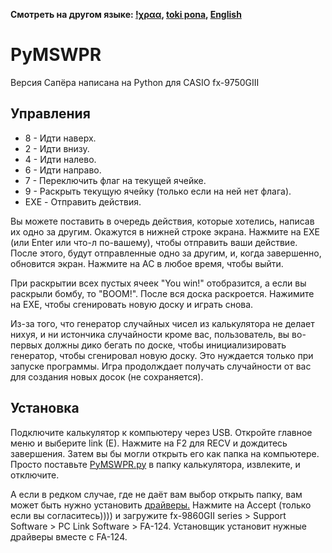 **Смотреть на другом языке: [!χραα](README.xra.md "ερτδγμεδ μ'χραα"), [toki pona](README.tok.md "lukin kepeken toki pona"), [English](README.md "View in English")**

# PyMSWPR

Версия Сапёра написана на Python для CASIO fx-9750GIII

## Управления

- 8   - Идти наверх.
- 2   - Идти внизу.
- 4   - Идти налево.
- 6   - Идти направо.
- 7   - Переключить флаг на текущей ячейке.
- 9   - Раскрыть текущую ячейку (только если на ней нет флага).
- EXE - Отправить действия. 

Вы можете поставить в очередь действия, которые хотелись, написав их одно за другим. Окажутся в нижней строке экрана. Нажмите на EXE (или Enter или что-л по-вашему), чтобы отправить ваши действие. После этого, будут отправленные одно за другим, и, когда завершенно, обновится экран. Нажмите на AC в любое время, чтобы выйти.

При раскрытии всех пустых ячеек "You win!" отобразится, а если вы раскрыли бомбу, то "BOOM!". После вся доска раскроется. Нажимите на EXE, чтобы сгенировать новую доску и играть снова.

Из-за того, что генератор случайных чисел из калькулятора не делает нихуя, и ни истончика случайности кроме вас, пользователь, вы во-первых должны дико бегать по доске, чтобы инициализировать генератор, чтобы сгенировал новую доску. Это нуждается только при запуске программы. Игра продолждает получать случайности от вас для создания новых досок (не сохраняется).

## Установка

Подключите калькулятор к компьютеру через USB. Откройте главное меню и выберите link (E). Нажмите на F2 для RECV и дождитесь завершения. Затем вы бы могли открыть его как папка на компьютере. Просто поставьте [PyMSWPR.py](PyMSWPR.py "Исходный код PyMSWPR") в папку калькулятора, извлеките, и отключите.

А если в редком случае, где не даёт вам выбор открыть папку, вам может быть нужно установить [драйверы.](https://edu.casio.com/support/en/agreement.html#2 "Ссылка на страницу загрузки") Нажмите на Accept (только если вы согласитесь)))) и загружите fx-9860GII series > Support Software > PC Link Software > FA-124. Установщик установит нужные драйверы вместе с FA-124.